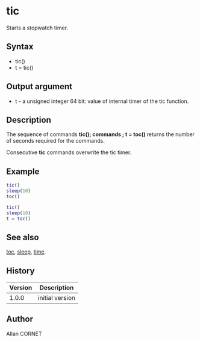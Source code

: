 

# tic

Starts a stopwatch timer.

## Syntax

- tic()
- t = tic()

## Output argument

 - t - a unsigned integer 64 bit: value of internal timer of the tic function.

## Description


  <p>The sequence of commands <b>tic(); commands ; t = toc() </b>returns the number of seconds required for the commands.</p>
  <p>Consecutive <b>tic</b> commands overwrite the tic timer.</p>


## Example

```matlab
tic()
sleep(10)
toc()

tic()
sleep(10)
t = toc()
```

## See also

[toc](toc.md), [sleep](sleep.md), [time](time.md).
## History

|Version|Description|
|------|------|
|1.0.0|initial version|


## Author

Allan CORNET



